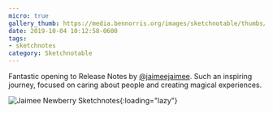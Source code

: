 ```yaml
---
micro: true
gallery_thumb: https://media.bennorris.org/images/sketchnotable/thumbs/release-notes-2019-newberry.jpg
date: 2019-10-04 10:12:58-0600
tags:
- sketchnotes
category: Sketchnotable
---
```


Fantastic opening to Release Notes by [@jaimeejaimee](https://micro.blog/jaimeejaimee). Such an inspiring journey, focused on caring about people and creating magical experiences.

![Jaimee Newberry Sketchnotes](https://media.bennorris.org/images/sketchnotable/release-notes-2019/release-notes-2019-newberry.jpg){:loading="lazy"}